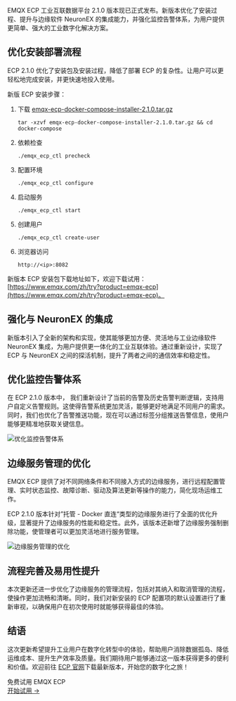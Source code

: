 EMQX ECP 工业互联数据平台 2.1.0 版本现已正式发布。新版本优化了安装过程、提升与边缘软件 NeuronEX 的集成能力，并强化监控告警体系，为用户提供更简单、强大的工业数字化解决方案。

## 优化安装部署流程

ECP 2.1.0 优化了安装包及安装过程，降低了部署 ECP 的复杂性。让用户可以更轻松地完成安装，并更快速地投入使用。

新版 ECP 安装步骤：

1. 下载 [emqx-ecp-docker-compose-installer-2.1.0.tar.gz](https://www.emqx.com/zh/downloads/emqx-ecp/2.1.0/emqx-ecp-docker-compose-installer-2.1.0.tar.gz)

   ```
   tar -xzvf emqx-ecp-docker-compose-installer-2.1.0.tar.gz && cd docker-compose
   ```

2. 依赖检查

   ```
   ./emqx_ecp_ctl precheck
   ```

3. 配置环境

   ```
   ./emqx_ecp_ctl configure
   ```

4. 启动服务

   ```
   ./emqx_ecp_ctl start
   ```

5. 创建用户

   ```
   ./emqx_ecp_ctl create-user
   ```

6. 浏览器访问

   ```
   http://<ip>:8082
   ```

新版本 ECP 安装包下载地址如下，欢迎下载试用：[https://www.emqx.com/zh/try?product=emqx-ecp](https://www.emqx.com/zh/try?product=emqx-ecp)。

## 强化与 NeuronEX 的集成

新版本引入了全新的架构和实现，使其能够更加方便、灵活地与工业边缘软件 NeuronEX 集成，为用户提供更一体化的工业互联体验。通过重新设计，实现了 ECP 与 NeuronEX 之间的探活机制，提升了两者之间的通信效率和稳定性。

## 优化监控告警体系

在 ECP 2.1.0 版本中， 我们重新设计了当前的告警及历史告警判断逻辑，支持用户自定义告警规则。这使得告警系统更加灵活，能够更好地满足不同用户的需求。同时，我们也优化了告警推送功能，现在可以通过标签分组推送告警信息，使用户能够更精准地获取关键信息。

![优化监控告警体系](https://assets.emqx.com/images/1fa4b6464e37adf692108c5a7759ced1.png)

## 边缘服务管理的优化

EMQX ECP 提供了对不同网络条件和不同接入方式的边缘服务，进行远程配置管理、实时状态监控、故障诊断、驱动及算法更新等操作的能力，简化现场运维工作。

ECP 2.1.0 版本针对”托管 - Docker 直连“类型的边缘服务进行了全面的优化升级，显著提升了边缘服务的性能和稳定性。此外，该版本还新增了边缘服务强制删除功能，使管理者可以更加灵活地进行服务管理。

![边缘服务管理的优化](https://assets.emqx.com/images/138ade47050105820947cd172d3c995f.png)

## 流程完善及易用性提升

本次更新还进一步优化了边缘服务的管理流程，包括对其纳入和取消管理的流程，使操作更加流畅和清晰。同时，我们对新安装的 ECP 配置项的默认设置进行了重新审视，以确保用户在初次使用时就能够获得最佳的体验。

## 结语

这次更新希望提升工业用户在数字化转型中的体验，帮助用户消除数据孤岛、降低运维成本、提升生产效率及质量。我们期待用户能够通过这一版本获得更多的便利和价值。欢迎前往 [ECP 官网](https://www.emqx.cn/products/emqx-ecp)下载最新版本，开始您的数字化之旅！

<section class="promotion">
    <div>
        免费试用 EMQX ECP
    </div>
    <a href="https://www.emqx.com/zh/try?product=emqx-ecp" class="button is-gradient px-5">开始试用 →</a>
</section>
